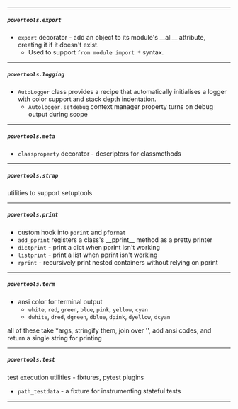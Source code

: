 
---
##### `powertools.export`
- `export` decorator - add an object to its module's \_\_all\_\_ attribute, creating it if it doesn't exist. 
  - Used to support `from module import *` syntax.


---
##### `powertools.logging`
- `AutoLogger` class provides a recipe that automatically initialises a logger with color support and stack depth indentation.
  - `Autologger.setdebug` context manager property turns on debug output during scope


---
##### `powertools.meta`
- `classproperty` decorator - descriptors for classmethods


---
##### `powertools.strap`
utilities to support setuptools


---
##### `powertools.print`
- custom hook into `pprint` and `pformat`
- `add_pprint` registers a class's \_\_pprint\_\_ method as a pretty printer
- `dictprint` - print a dict when pprint isn't working
- `listprint` - print a list when pprint isn't working
- `rprint` - recursively print nested containers without relying on pprint


---
##### `powertools.term`
- ansi color for terminal output
  - `white`, `red`, `green`, `blue`, `pink`, `yellow`, `cyan`
  - `dwhite`, `dred`, `dgreen`, `dblue`, `dpink`, `dyellow`, `dcyan`

all of these take *args, stringify them, join over '', add ansi codes, and return a single string for printing


---
##### `powertools.test`
test execution utilities - fixtures, pytest plugins
- `path_testdata` - a fixture for instrumenting stateful tests


--------------------------------------------------------------------------
